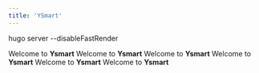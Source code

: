 ```yaml
---
title: 'YSmart'
---
```


hugo server --disableFastRender


Welcome to **Ysmart**
Welcome to **Ysmart**
Welcome to **Ysmart**
Welcome to **Ysmart**
Welcome to **Ysmart**
Welcome to **Ysmart**
